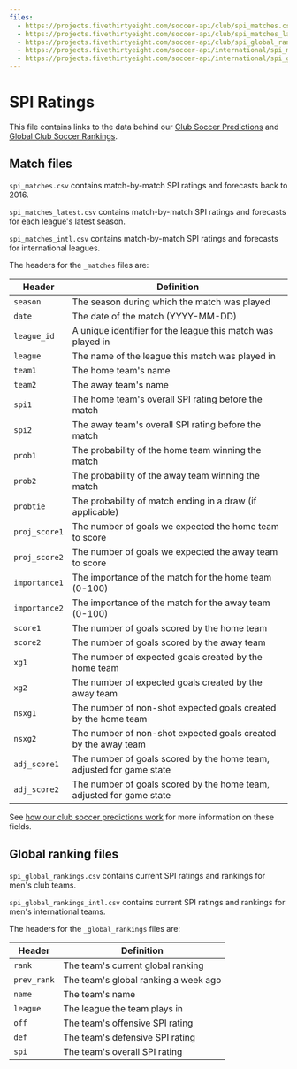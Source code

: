 ```yaml
---
files:
  - https://projects.fivethirtyeight.com/soccer-api/club/spi_matches.csv
  - https://projects.fivethirtyeight.com/soccer-api/club/spi_matches_latest.csv
  - https://projects.fivethirtyeight.com/soccer-api/club/spi_global_rankings.csv
  - https://projects.fivethirtyeight.com/soccer-api/international/spi_matches_intl.csv
  - https://projects.fivethirtyeight.com/soccer-api/international/spi_global_rankings_intl.csv
---
```

# SPI Ratings

This file contains links to the data behind our [Club Soccer Predictions](https://projects.fivethirtyeight.com/soccer-predictions/) and [Global Club Soccer Rankings](https://projects.fivethirtyeight.com/global-club-soccer-rankings/).

## Match files

`spi_matches.csv` contains match-by-match SPI ratings and forecasts back to 2016.

`spi_matches_latest.csv` contains match-by-match SPI ratings and forecasts for each league's latest season.

`spi_matches_intl.csv` contains match-by-match SPI ratings and forecasts for international leagues.

The headers for the `_matches` files are:

Header | Definition
---|---------
`season` | The season during which the match was played
`date` | The date of the match (YYYY-MM-DD)
`league_id` | A unique identifier for the league this match was played in
`league` | The name of the league this match was played in
`team1` | The home team's name
`team2` | The away team's name
`spi1` | The home team's overall SPI rating before the match
`spi2` | The away team's overall SPI rating before the match
`prob1` | The probability of the home team winning the match
`prob2` | The probability of the away team winning the match
`probtie` | The probability of match ending in a draw (if applicable)
`proj_score1` | The number of goals we expected the home team to score
`proj_score2` | The number of goals we expected the away team to score
`importance1` | The importance of the match for the home team (0-100)
`importance2` | The importance of the match for the away team (0-100)
`score1` | The number of goals scored by the home team
`score2` | The number of goals scored by the away team
`xg1` | The number of expected goals created by the home team
`xg2` | The number of expected goals created by the away team
`nsxg1` | The number of non-shot expected goals created by the home team
`nsxg2` | The number of non-shot expected goals created by the away team
`adj_score1` | The number of goals scored by the home team, adjusted for game state
`adj_score2` | The number of goals scored by the home team, adjusted for game state

See [how our club soccer predictions work](https://fivethirtyeight.com/methodology/how-our-club-soccer-predictions-work/) for more information on these fields.

## Global ranking files

`spi_global_rankings.csv` contains current SPI ratings and rankings for men's club teams.

`spi_global_rankings_intl.csv` contains current SPI ratings and rankings for men's international teams.

The headers for the `_global_rankings` files are:

Header | Definition
---|---------
`rank` | The team's current global ranking
`prev_rank` | The team's global ranking a week ago
`name` | The team's name
`league` | The league the team plays in
`off` | The team's offensive SPI rating
`def` | The team's defensive SPI rating
`spi` | The team's overall SPI rating